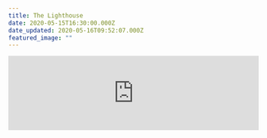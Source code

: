 ```yaml
---
title: The Lighthouse
date: 2020-05-15T16:30:00.000Z
date_updated: 2020-05-16T09:52:07.000Z
featured_image: ""
---
```


<iframe width="100%" class="full-bleed aspect-video" src="https://www.youtube.com/embed/tRj7V--ZbTs" title="YouTube video player" frameborder="0" allow="accelerometer; autoplay; clipboard-write; encrypted-media; gyroscope; picture-in-picture" allowfullscreen></iframe>
